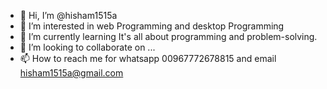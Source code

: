 - 👋 Hi, I’m @hisham1515a
- 👀 I’m interested in web Programming and desktop Programming
- 🌱 I’m currently learning It's all about programming and problem-solving.
- 💞️ I’m looking to collaborate on ...
- 📫 How to reach me for whatsapp 00967772678815 and email hisham1515a@gmail.com

<!---
hisham1515a/hisham1515a is a ✨ special ✨ repository because its `README.md` (this file) appears on your GitHub profile.
You can click the Preview link to take a look at your changes.
--->

